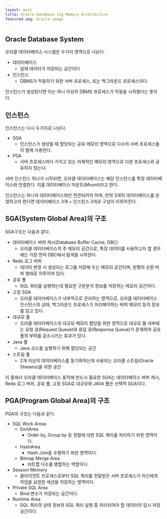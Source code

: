 ```yaml
---
layout: post
title: Oracle Database 11g Memory Architecture
featured-img: Oracle-image
---
```


## Oracle Database System
오라클 데이터베이스 시스템은 두가지 영역으로 나뉜다.
- 데이터베이스
    - 실제 데이터가 저장되는 공간이다
- 인스턴스
    - DBMS가 작동하기 위한 서버 프로세스, 또는 백그라운드 프로세스이다.

인스턴스가 생성된다면 이는 하나 이상의 DBMS 프로세스가 작동을 시작했다는 뜻이다.

## 인스턴스
인스턴스는 다시 두가지로 나뉜다.

- SGA
    - 인스턴스가 생성될 때 할당되는 공유 메모리 영역으로 다수의 서버 프로세스들이 함께 사용한다.
- PGA
    - 서버 프로세스마다 가지고 있는 자체적인 메모리 영역으로 다른 프로세스와 공유하지 않는다.

서버 인스턴스 하나가 시작되면, 오라클 데이터베이스는 해당 인스턴스를 특정 데이터베이스와 연결한다. 이를 데이터베이스 마운트(Mount)라고 한다.

인스턴스는 하나의 데이터베이스와만 연관되어야 하며, 만약 3개의 데이터베이스를 운영하고자 한다면 데이터베이스 3개 + 인스턴스 3개로 구성이 이루어진다.

## SGA(System Global Area)의 구조

SGA구조는 다음과 같다.

- 데이터베이스 버퍼 캐시(Database Buffer Cache, DBC)
    - 오라클 데이터베이스의 주 메모리 공간으로, 특정 데이터를 사용하고자 할 경우에는 가장 먼저 DBC에서 탐색을 시작한다.
- Redo 로그 버퍼
    - 데이터 변경 시 생성되는 로그를 저장해 두는 메모리 공간이며, 원형의 순환 버퍼 형태로 이루어져 있다.
- 공유 풀
    - SQL 쿼리를 실행하는데 필요한 구문분석 정보를 저장하는 메모리 공간이다.
- 고정 SGA
    - 오라클 데이터베이스가 내부적으로 관리하는 영역으로, 오라클 데이터베이스 인스턴스의 상태, 백그라운드 프로세스가 처리해야하는 버퍼 메모리 등의 정보를 담고 있다.
- 대규모 풀
    - 오라클 데이터베이스의 대규모 메모리 할당을 위한 영역으로 대규모 풀 내부에는 요청 큐(Request Queue)와 응답 큐(Response Queue)가 존재하여 공유 풀의 부하를 감소시키는 효과가 있다.
- Java 풀
    - Java 코드를 실행하기 위해 할당되는 공간
- 스트림 풀
    - 2개 이상의 데이터베이스를 동기화하는데 사용되는 오라클 스트림(Oracle Streams)을 위한 공간

이 중에서 오라클 데이터베이스 동작에 반드시 필요한 SGA는 데이터베이스 버퍼 캐시, Redo 로그 버퍼, 공유 풀, 고정 SGA로 대규모와 JAVA 풀은 선택적 SGA이다.

## PGA(Program Global Area)의 구조

PGA의 구조는 다음과 같다.

- SQL Work Areas
    - SortArea
        - Order by, Group by 등 정렬에 대한 SQL 쿼리를 처리하기 위한 영역이다.
    - HashArea
        - Hash Join을 수행하기 위한 영역이다.
    - Bitmap Merge Area
        - 비트맵 다수를 병합하는 역할이다.
- Session Memory
    - 클라이언트 프로세스로부터 SQL 쿼리를 전달받은 서버 프로세스가 자신에게 작업을 요청한 세션을 저장하는 영역이다.
- Private SQL Area
    - Bind 변수가 저장되는 공간이다.
- Runtime Area
    - SQL 쿼리의 상태 정보와 SQL 쿼리 실행 중 처리되어야 할 데이터의 임시 저장 공간이다.
